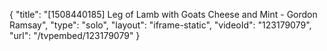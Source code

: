 {
    "title": "[1508440185] Leg of Lamb with Goats Cheese and Mint - Gordon Ramsay",
    "type": "solo",
    "layout": "iframe-static",
    "videoId": "123179079",
    "url": "\/tvpembed\/123179079"
}